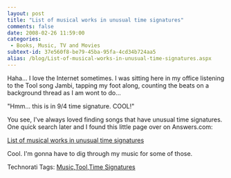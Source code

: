 ```yaml
---
layout: post
title: "List of musical works in unusual time signatures"
comments: false
date: 2008-02-26 11:59:00
categories:
 - Books, Music, TV and Movies
subtext-id: 37e560f8-be79-45ba-95fa-4cd34b724aa5
alias: /blog/List-of-musical-works-in-unusual-time-signatures.aspx
---
```



Haha... I love the Internet sometimes. I was sitting here in my office listening to the Tool song Jambi, tapping my foot along, counting the beats on a background thread as I am wont to do...

"Hmm... this is in 9/4 time signature. COOL!"

You see, I've always loved finding songs that have unusual time signatures. One quick search later and I found this little page over on Answers.com:

[List of musical works in unusual time signatures](http://www.answers.com/topic/list-of-musical-works-in-unusual-time-signatures)

Cool. I'm gonna have to dig through my music for some of those.

Technorati Tags: [Music](http://technorati.com/tags/Music),[Tool](http://technorati.com/tags/Tool),[Time Signatures](http://technorati.com/tags/Time%20Signatures)
